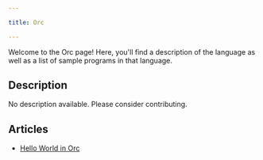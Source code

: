 ```yaml
---

title: Orc

---
```


Welcome to the Orc page! Here, you'll find a description of the language as well as a list of sample programs in that language.

## Description

No description available. Please consider contributing.

## Articles

- [Hello World in Orc](https://sampleprograms.io/projects/hello-world/orc)